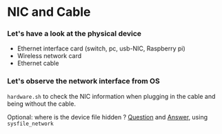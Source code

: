 # NIC and Cable 


### Let's have a look at the physical device
* Ethernet interface card (switch, pc, usb-NIC, Raspberry pi) 
* Wireless network card 
* Ethernet cable

### Let's observe the network interface from OS
`hardware.sh` to check the NIC information when plugging in the cable and being without the cable.



Optional: where is the device file hidden ? [Question](https://askubuntu.com/questions/306594/why-do-ethernet-devices-not-show-up-in-dev) and [Answer](http://www.faqs.org/docs/artu/plan9.html), using `sysfile_network`
